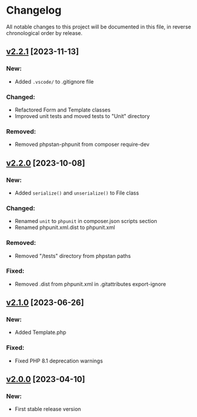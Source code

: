 # Changelog

All notable changes to this project will be documented in this file,
in reverse chronological order by release.

## [v2.2.1](https://github.com/zaphyr-org/utils/compare/2.2.0...2.2.1) [2023-11-13]

### New:
* Added `.vscode/` to .gitignore file

### Changed:
* Refactored Form and Template classes
* Improved unit tests and moved tests to "Unit" directory

### Removed:
* Removed phpstan-phpunit from composer require-dev

## [v2.2.0](https://github.com/zaphyr-org/utils/compare/2.1.0...2.2.0) [2023-10-08]

### New:
* Added `serialize()` and `unserialize()` to File class

### Changed:
* Renamed `unit` to `phpunit` in composer.json scripts section
* Renamed phpunit.xml.dist to phpunit.xml

### Removed:
* Removed "/tests" directory from phpstan paths

### Fixed:
* Removed .dist from phpunit.xml in .gitattributes export-ignore

## [v2.1.0](https://github.com/zaphyr-org/utils/compare/2.0.0...2.1.0) [2023-06-26]

### New:
* Added Template.php

### Fixed:
* Fixed PHP 8.1 deprecation warnings

## [v2.0.0](https://github.com/zaphyr-org/utils/compare/1.0.1...2.0.0) [2023-04-10]

### New:
* First stable release version
